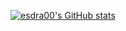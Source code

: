 [![esdra00's GitHub stats](https://github-readme-stats.vercel.app/api?username=esdra00)](https://github.com/esdra00/github-readme-stats)
